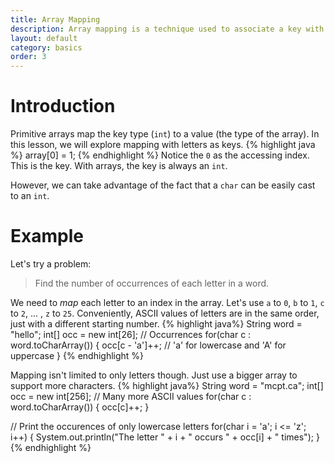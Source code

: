 ```yaml
---
title: Array Mapping
description: Array mapping is a technique used to associate a key with a value.
layout: default
category: basics
order: 3
---
```


# Introduction
Primitive arrays map the key type (`int`) to a value (the type of the array). In this lesson, we will explore mapping with letters as keys.
{% highlight java %}
array[0] = 1;
{% endhighlight %}
Notice the `0` as the accessing index. This is the key. With arrays, the key is always an `int`.

However, we can take advantage of the fact that a `char` can be easily cast to an `int`.

# Example
Let's try a problem:
> Find the number of occurrences of each letter in a word.

We need to *map* each letter to an index in the array. Let's use `a` to `0`, `b` to `1`, `c` to `2`, ... , `z` to `25`. Conveniently, ASCII values of letters are in the same order, just with a different starting number.
{% highlight java%}
String word = "hello";
int[] occ = new int[26]; // Occurrences
for(char c : word.toCharArray()) {
	occ[c - 'a']++; // 'a' for lowercase and 'A' for uppercase
}
{% endhighlight %}

Mapping isn't limited to only letters though. Just use a bigger array to support more characters.
{% highlight java%}
String word = "mcpt.ca";
int[] occ = new int[256]; // Many more ASCII values
for(char c : word.toCharArray()) {
	occ[c]++;
}

// Print the occurences of only lowercase letters
for(char i = 'a'; i <= 'z'; i++) {
	System.out.println("The letter " + i + " occurs " + occ[i] + " times");
}
{% endhighlight %}
